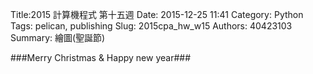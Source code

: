 Title:2015 計算機程式 第十五週
Date: 2015-12-25 11:41
Category: Python
Tags: pelican, publishing
Slug: 2015cpa_hw_w15
Authors: 40423103
Summary: 繪圖(聖誕節)
                    
                
            
###Merry Christmas  &  Happy new year###

            
                    
                    
                    
<!-- 導入 brython.js -->

<script type="text/javascript" src="js/40423103-w15.js"></script>

<!-- 啟動 brython() -->

<script>
window.onload=function(){
brython(1);
}
</script>

<!-- 以下利用 Brython 程式執行繪圖 -->

<canvas id="plotarea" width="400" height="410"></canvas>

<script type="text/python3">
# 導入 doc
from browser import document as doc
from browser import console
import math

# 準備繪圖畫布
canvas = doc["plotarea"]
ctx = canvas.getContext("2d")
    

ctx.beginPath()
grd=ctx.createLinearGradient(0,0,0,400)
grd.addColorStop(1,"#FF0000")
grd.addColorStop(0,"#FFFF00")
ctx.lineWidth = 20
ctx.strokeStyle = grd
ctx.moveTo(0,0)
ctx.lineTo(0,400)
ctx.stroke()

ctx.beginPath()
grd=ctx.createLinearGradient(400,0,0,0)
grd.addColorStop(1,"#FFFF00")
grd.addColorStop(0,"#00FF00")
ctx.strokeStyle = grd
ctx.moveTo(0,0)
ctx.lineTo(400,0)
ctx.stroke()

ctx.beginPath()
grd=ctx.createLinearGradient(0,400,0,0)
grd.addColorStop(1,"#00FF00")
grd.addColorStop(0,"#FFFF00")
ctx.strokeStyle = grd
ctx.moveTo(400,0)
ctx.lineTo(400,400)
ctx.stroke()

ctx.beginPath()
grd=ctx.createLinearGradient(0,0,400,0)
grd.addColorStop(0,"#FF0000")
grd.addColorStop(1,"#FFFF00")
ctx.strokeStyle = grd
ctx.moveTo(0,410)
ctx.lineTo(400,410)
ctx.stroke()


ctx.beginPath()
ctx.moveTo(140, 60)
ctx.quadraticCurveTo(170, 45, 200, 15)
ctx.moveTo(200, 12)
ctx.quadraticCurveTo(230, 43, 260, 61)
ctx.moveTo(260, 60)
ctx.lineTo(140, 60)

ctx.moveTo(100, 120)
ctx.quadraticCurveTo(150, 95, 180, 60)
ctx.moveTo(220, 60)
ctx.quadraticCurveTo(250, 95, 300, 120)
ctx.moveTo(100, 120)
ctx.lineTo(300, 120)

ctx.moveTo(60, 190)
ctx.quadraticCurveTo(120, 165, 160, 120)
ctx.moveTo(240, 120)
ctx.quadraticCurveTo(280, 165, 340, 190)
ctx.moveTo(60, 190)
ctx.lineTo(340, 190)

ctx.moveTo(20, 270)
ctx.quadraticCurveTo(80, 250, 140, 190)
ctx.moveTo(260, 190)
ctx.quadraticCurveTo(320, 250, 380, 270)
ctx.moveTo(20, 270)
ctx.lineTo(380, 270)

ctx.lineWidth = 5
ctx.strokeStyle = "#008800"
ctx.stroke()


ctx.fillStyle = "#663300"
ctx.fillRect(180,271.5,40,129)


ctx.beginPath()
ctx.fillStyle = "#9900FF"
ctx.fillRect(260,340,60,60)
ctx.stroke()

ctx.moveTo(260,370)
ctx.lineTo(320,370)

ctx.moveTo(290,340)
ctx.lineTo(290,400)

ctx.moveTo(290,340)
ctx.lineTo(260,320)

ctx.moveTo(290,340)
ctx.lineTo(280,300)

ctx.moveTo(258,321)
ctx.lineTo(282,300)

ctx.moveTo(290,340)
ctx.lineTo(300,300)

ctx.moveTo(290,340)
ctx.lineTo(320,320)

ctx.moveTo(298,300)
ctx.lineTo(322,320)

ctx.lineWidth = 5
ctx.strokeStyle = "#FFCC00"
ctx.stroke()


ctx.beginPath()
ctx.fillStyle = "#000099"
ctx.fillRect(60,340,100,60)

ctx.moveTo(60,370)
ctx.lineTo(160,370)

ctx.moveTo(110,340)
ctx.lineTo(110,400)

ctx.moveTo(111.5,341.5)
ctx.lineTo(100,310)

ctx.moveTo(111.5,341.5)
ctx.lineTo(80,330)

ctx.moveTo(101.5,310)
ctx.lineTo(78.5,330)

ctx.moveTo(111.5,341.5)
ctx.lineTo(140,330)

ctx.moveTo(111.5,341.5)
ctx.lineTo(120,310)

ctx.moveTo(141.5,330)
ctx.lineTo(118.5,310)

ctx.lineWidth = 5
ctx.strokeStyle = "#CC0000"
ctx.stroke()


ctx.fillStyle = "#66CCFF"
ctx.font = "23px Dutch801 XBd BT"
ctx.fillText("Merry ",13,28)
ctx.font = "23px Dutch801 XBd BT"
ctx.fillText("Christmas",13,48)
ctx.font = "23px Dutch801 XBd BT"
ctx.fillText("&",13,68)
ctx.font = "23px Dutch801 XBd BT"
ctx.fillText("Happy New ",13,88)
ctx.font = "23px Dutch801 XBd BT"
ctx.fillText("Year ",13,108)
ctx.stroke()


ctx.beginPath()

ctx.moveTo(210, 24)
ctx.quadraticCurveTo(200, 50, 160, 60)

ctx.moveTo(160,78)
ctx.quadraticCurveTo(200, 110, 270, 120)

ctx.moveTo(285, 160)
ctx.quadraticCurveTo(250, 180, 200, 190)

ctx.moveTo(280, 210)
ctx.quadraticCurveTo(220, 240, 70, 270)

ctx.lineWidth = 3
ctx.strokeStyle = "#CC0000"
ctx.stroke()


ctx.beginPath()

ctx.moveTo(225, 35)
ctx.quadraticCurveTo(220, 55, 200, 58)

ctx.moveTo(230, 70)
ctx.quadraticCurveTo(200, 105, 130, 120)

ctx.moveTo(130, 150)
ctx.quadraticCurveTo(180, 180, 300, 190)

ctx.moveTo(320, 240)
ctx.quadraticCurveTo(300, 260, 210, 270)

ctx.lineWidth = 3
ctx.strokeStyle = "#FFFF33"
ctx.stroke()


ctx.beginPath()

ctx.moveTo(172,38)
ctx.quadraticCurveTo(200, 50, 240, 60)


ctx.moveTo(245, 85)
ctx.quadraticCurveTo(240, 100, 190, 120)

ctx.moveTo(260, 140)
ctx.quadraticCurveTo(180, 180, 100, 190)

ctx.moveTo(92, 230)
ctx.quadraticCurveTo(250, 260, 330, 270)

ctx.lineWidth = 3
ctx.strokeStyle = "#0099FF"
ctx.stroke()


ctx.beginPath()
ctx.fillStyle = "#FF359A"
ctx.font = "10px ScriptS"
ctx.fillText("40423103 ",325,398)
ctx.stroke()

</script> 




<script>
window.onload=function(){
brython(1);
}
</script>

